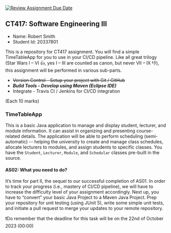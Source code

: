 [![Review Assignment Due Date](https://classroom.github.com/assets/deadline-readme-button-24ddc0f5d75046c5622901739e7c5dd533143b0c8e959d652212380cedb1ea36.svg)](https://classroom.github.com/a/ZNKBsCRs)
## CT417: Software Engineering III
* Name: Robert Smith
* Student Id: 20337801

This is a repository for CT417 assignment. You will find a simple TimeTableApp for you to use in your CI/CD pipeline. Like all great trilogy (Star Wars I – VI :+1:, yes I – III are counted as canon, but never VII – IX :-1:), this assignment will be performed in various sub-parts. 

* ~~Version Control - Setup your project with Git / GitHub~~ 
* ***Build Tools - Develop using Maven (Eclipse IDE)***
* Integrate - Travis CI / Jenkins for CI/CD integration

(Each 10 marks)

### TimeTableApp
This is a basic Java application to manage and display student, lecturer, and module information. It can assist in organizing and presenting course-related details. The application will be able to perform scheduling (semi-automatic) -- helping the university to create and manage class schedules, allocate lecturers to modules, and assign students to specific classes. You have the `Student`, `Lecturer`, `Module`, and `Schedular` classes pre-built in the source.

#### AS02: What you need to do?  
It’s time for part II, the sequel to our successful completion of AS01. In order to track your progress (i.e., mastery of CI/CD pipeline), we will have to increase the difficulty level of your assignment accordingly. Next up, you have to “convert” your basic Java Project to a Maven Java Project. Prep your repository for unit testing (using JUnit 5), write some simple unit tests, and initiate a pull request to merge your updates to your remote repository.

❗Do remember that the deadline for this task will be on the 22nd of October 2023 (00:00)
